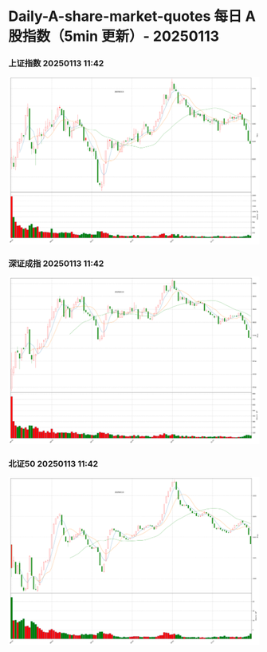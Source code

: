 
# Daily-A-share-market-quotes 每日 A 股指数（5min 更新）- 20250113

### 上证指数 20250113 11:42
![](./fig/2025/1/20250113-sh000001.png)

### 深证成指 20250113 11:42
![](./fig/2025/1/20250113-sz399001.png)

### 北证50 20250113 11:42
![](./fig/2025/1/20250113-bj899050.png)
